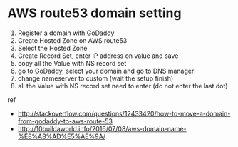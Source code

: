 # AWS route53 domain setting

1. Register a domain with [GoDaddy][GoDaddy]
2. Create Hosted Zone on AWS route53
3. Select the Hosted Zone
4. Create Record Set, enter IP address on value and save
5. copy all the Value with NS record set
6. go to [GoDaddy][GoDaddy], select your domain and go to DNS manager
7. change nameserver to custom (wait the setup finish)
8. all the Value with NS record set need to enter (do not enter the last dot)

ref

- http://stackoverflow.com/questions/12433420/how-to-move-a-domain-from-godaddy-to-aws-route-53
- http://10buildaworld.info/2016/07/08/aws-domain-name-%E8%A8%AD%E5%AE%9A/

[GoDaddy]: https://tw.godaddy.com/

